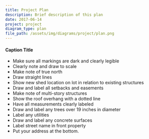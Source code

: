 ```yaml
---
title: Project Plan
description: Brief description of this plan
date: 2017-06-14
project: project
diagram_type: plan
file_path: /assets/img/diagrams/project/plan.png
---
```

#### Caption Title
* Make sure all markings are dark and clearly legible
* Clearly note and draw to scale
* Make note of true north
* Draw straight lines
* Show new shed location on lot in relation to existing structures
* Draw and label all setbacks and easements
* Make note of multi-story structures
* Show the roof overhang with a dotted line
* Have all measurements clearly labeled
* Draw and label any trees over 19 inches in diameter
* Label any utilities
* Draw and label any concrete surfaces
* Label street name in front property
* Put your address at the bottom.

